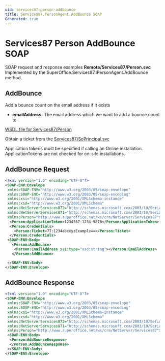 ```yaml
---
uid: services87-person-addbounce
title: Services87.PersonAgent.AddBounce SOAP
Generated: true
---
```


# Services87 Person AddBounce SOAP

SOAP request and response examples **Remote/Services87/Person.svc**
Implemented by the <see cref="M:SuperOffice.Services87.IPersonAgent.AddBounce">SuperOffice.Services87.IPersonAgent.AddBounce</see> method.

## AddBounce

Add a bounce count on the email address if it exists

* **emailAddress:** The email address which we want to add a bounce count to



[WSDL file for Services87/Person](../Services87-Person.md)

Obtain a ticket from the [Services87/SoPrincipal.svc](../SoPrincipal/SoPrincipal.md)

Application tokens must be specified if calling an Online installation. ApplicationTokens are not checked for on-site installations.

## AddBounce Request

```xml
<?xml version="1.0" encoding="UTF-8"?>
<SOAP-ENV:Envelope
 xmlns:SOAP-ENV="http://www.w3.org/2003/05/soap-envelope"
 xmlns:SOAP-ENC="http://www.w3.org/2003/05/soap-encoding"
 xmlns:xsi="http://www.w3.org/2001/XMLSchema-instance"
 xmlns:xsd="http://www.w3.org/2001/XMLSchema"
 xmlns:NetServerServices872="http://schemas.microsoft.com/2003/10/Serialization/Arrays"
 xmlns:NetServerServices871="http://schemas.microsoft.com/2003/10/Serialization/"
 xmlns:Person="http://www.superoffice.net/ws/crm/NetServer/Services87">
  <Person:ApplicationToken>1234567-1234-9876</Person:ApplicationToken>
  <Person:Credentials>
    <Person:Ticket>7T:1234abcxyzExample==</Person:Ticket>
  </Person:Credentials>
 <SOAP-ENV:Body>
   <Person:AddBounce>
    <Person:EmailAddress xsi:type="xsd:string"></Person:EmailAddress>
   </Person:AddBounce>

 </SOAP-ENV:Body>
</SOAP-ENV:Envelope>

```


## AddBounce Response

```xml
<?xml version="1.0" encoding="UTF-8"?>
<SOAP-ENV:Envelope
 xmlns:SOAP-ENV="http://www.w3.org/2003/05/soap-envelope"
 xmlns:SOAP-ENC="http://www.w3.org/2003/05/soap-encoding"
 xmlns:xsi="http://www.w3.org/2001/XMLSchema-instance"
 xmlns:xsd="http://www.w3.org/2001/XMLSchema"
 xmlns:NetServerServices872="http://schemas.microsoft.com/2003/10/Serialization/Arrays"
 xmlns:NetServerServices871="http://schemas.microsoft.com/2003/10/Serialization/"
 xmlns:Person="http://www.superoffice.net/ws/crm/NetServer/Services87">
 <SOAP-ENV:Body>
  <Person:AddBounceResponse>
  </Person:AddBounceResponse>
 </SOAP-ENV:Body>
</SOAP-ENV:Envelope>

```

